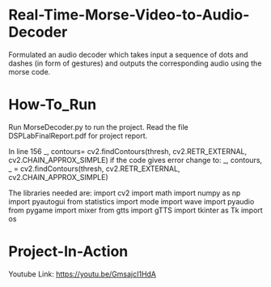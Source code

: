 # Real-Time-Morse-Video-to-Audio-Decoder
Formulated an audio decoder which takes input a sequence of dots and dashes (in form of gestures) and outputs the corresponding audio using the morse code. 

# How-To_Run
Run MorseDecoder.py to run the project.
Read the file DSPLabFinalReport.pdf for project report.

In line 156
_, contours= cv2.findContours(thresh, cv2.RETR_EXTERNAL, cv2.CHAIN_APPROX_SIMPLE)
if the code gives error change to:
_, contours, _ = cv2.findContours(thresh, cv2.RETR_EXTERNAL, cv2.CHAIN_APPROX_SIMPLE)

The libraries needed are:
import cv2
import math
import numpy as np
import pyautogui
from statistics import mode
import wave
import pyaudio
from pygame import mixer
from gtts import gTTS 
import tkinter as Tk
import os

# Project-In-Action

Youtube Link: https://youtu.be/GmsajcI1HdA


